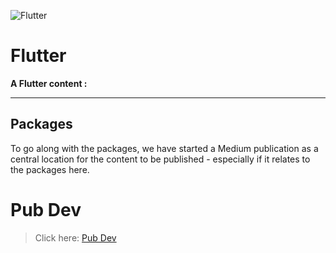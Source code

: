 
![Flutter](https://user-images.githubusercontent.com/97717613/234001864-a6618236-3d0a-43f3-96cf-fcde9ef8dee3.png)


# Flutter 

**A Flutter content :**

---

## Packages
To go along with the packages, we have started a Medium publication as a central location for the content to be published - especially if it relates to the packages here.

# Pub Dev
> Click here: [Pub Dev](https://pub.dev)
